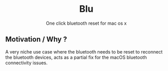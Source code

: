 <h1 align="center">
    Blu
</h1>
<p align="center">
One click bluetooth reset for mac os x
</p>


## Motivation / Why ?
A very niche use case where the bluetooth needs to be reset to reconnect the bluetooth devices, acts as a partial fix for the macOS bluetooth connectivity issues.

